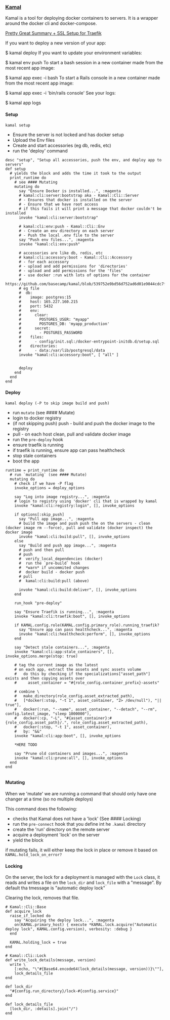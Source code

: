 ### [Kamal](https://kamal-deploy.org/) 

Kamal is a tool for deploying docker containers to servers. It is a wrapper around the docker cli and docker-compose.

[Pretty Great Summary + SSL Setup for Traefik](https://guillaumebriday.fr/how-to-deploy-rails-with-kamal-and-ssl-certificate-on-vps)

If you want to deploy a new version of your app:

$ kamal deploy
If you want to update your environment variables:

$ kamal env push
To start a bash session in a new container made from the most recent app image:

$ kamal app exec -i bash
To start a Rails console in a new container made from the most recent app image:

$ kamal app exec -i 'bin/rails console'
See your logs:

$ kamal app logs

#### Setup

`kamal setup`
 - Ensure the server is not locked and has docker setup
 - Upload the Env files
 - Create and start accessories (eg db, redis, etc)
 - run the 'deploy' command 

```
desc "setup", "Setup all accessories, push the env, and deploy app to servers"
def setup
  # yields the block and adds the time it took to the output
  print_runtime do
    # see #### Mutating
    mutating do
      say "Ensure Docker is installed...", :magenta
      # kamal:cli:server:bootstrap aka - Kamal::Cli::Server 
      # - Ensures that docker is installed on the server
      # - Ensure that we have root access
      # if this fails it will print a message that docker couldn't be installed
      invoke "kamal:cli:server:bootstrap"
      
      # kamal:cli:env:push - Kamal::Cli::Env
      # - Create an env directory on each server
      # - Push the local .env file to the server
      say "Push env files...", :magenta
      invoke "kamal:cli:env:push"

      # accessories are like db, redis, etc
      # kamal:cli:accessory:boot - Kamal::Cli::Accessory
      # - for each accessory
      # - upload and add permissions for 'directories'
      # - upload and add permissions for the 'files'
      # - use docker :run with lots of options for the container
      # https://github.com/basecamp/kamal/blob/539752e9bd56d752ad6d01e9044cdc7f47149881/lib/mrsk/commands/accessory.rb#L11 
      # eg file
      #  db:
      #    image: postgres:15
      #    host: 165.227.160.215
      #    port: 5432
      #    env:
      #      clear:
      #        POSTGRES_USER: "myapp"
      #        POSTGRES_DB: 'myapp_production'
      #      secret:
      #        - POSTGRES_PASSWORD
      #    files:
      #      - config/init.sql:/docker-entrypoint-initdb.d/setup.sql
      #    directories:
      #      - data:/var/lib/postgresql/data
      invoke "kamal:cli:accessory:boot", [ "all" ]
      
      
      deploy
    end
  end
end  
```

#### Deploy

`kamal deploy (-P to skip image build and push)`

- run `mutate` (see #### Mutate)
- login to docker registry
- (if not skipping push) push - build and push the docker image to the registry 
- pull - on each host clean, pull and validate docker image
- run the `pre-deploy` hook
- ensure traefik is running
- if traefik is running, ensure app can pass healthcheck
- stop stale containers
- boot the app

```
runtime = print_runtime do
  # run `mutating` (see #### Mutate)
  mutating do
    # check if we have -P flag
    invoke_options = deploy_options

    say "Log into image registry...", :magenta
    # login to registry using 'docker' cli that is wrapped by kamal
    invoke "kamal:cli:registry:login", [], invoke_options

    if options[:skip_push]
      say "Pull app image...", :magenta
      # build the image and push push the on the servers - clean (docker image rm --force), pull and validate (docker inspect) the docker image
      invoke "kamal:cli:build:pull", [], invoke_options
    else
      say "Build and push app image...", :magenta
      # push and then pull 
      # push
      #  verify_local_dependencies (docker)
      #  run the `pre-build` hook
      #  *warn* if uncommited changes
      #  docker build - docker push 
      # pull
      #  kamal:cli:build:pull (above)
      
      invoke "kamal:cli:build:deliver", [], invoke_options
    end

    run_hook "pre-deploy"

    say "Ensure Traefik is running...", :magenta
    invoke "kamal:cli:traefik:boot", [], invoke_options

    if KAMAL.config.role(KAMAL.config.primary_role).running_traefik?
      say "Ensure app can pass healthcheck...", :magenta
      invoke "kamal:cli:healthcheck:perform", [], invoke_options
    end

    say "Detect stale containers...", :magenta
    invoke "kamal:cli:app:stale_containers", [], invoke_options.merge(stop: true)

    # tag the current image as the latest
    # on each app, extract the assets and sync assets volume
    #   do this by checking if the specializations["asset_path"] exists and then copying assets over
    #     asset_container = "#{role_config.container_prefix}-assets"

    # combine \
    #   make_directory(role_config.asset_extracted_path),
    #   [*docker(:stop, "-t 1", asset_container, "2> /dev/null"), "|| true"],
    #   docker(:run, "--name", asset_container, "--detach", "--rm", config.latest_image, "sleep 1000000"),
    #   docker(:cp, "-L", "#{asset_container}:#{role_config.asset_path}/.", role_config.asset_extracted_path),
    #   docker(:stop, "-t 1", asset_container),
    #   by: "&&"
    invoke "kamal:cli:app:boot", [], invoke_options
    
    *HERE TODO

    say "Prune old containers and images...", :magenta
    invoke "kamal:cli:prune:all", [], invoke_options
  end
end


```
#### Mutating 

When we 'mutate' we are running a command that should only have one changer at a time (so no multiple deploys)

This command does the following:
- checks that Kamal does not have a 'lock' (See #### Locking)
- run the `pre-connect` hook that you define int he `.kamal` directory
- create the 'run' directory on the remote server
- acquire a deployment 'lock' on the server 
- yield the block

if mutating fails, it will either keep the lock in place or remove it based on `KAMAL.hold_lock_on_error?`

#### Locking

On the server, the lock for a deployment is managed with the `Lock` class, it reads and writes a file on the `lock_dir` and `lock_file` with a "message".  By default tha tmessage is "automatic deploy lock"

Clearing the lock, removes that file.

```
# Kamal::Cli::Base
def acquire_lock
  raise_if_locked do
    say "Acquiring the deploy lock...", :magenta
    on(KAMAL.primary_host) { execute *KAMAL.lock.acquire("Automatic deploy lock", KAMAL.config.version), verbosity: :debug }
  end

  KAMAL.holding_lock = true
end

# Kamal::Cli::Lock
def write_lock_details(message, version)
  write \
    [:echo, "\"#{Base64.encode64(lock_details(message, version))}\""],
    lock_details_file
end

def lock_dir
  "#{config.run_directory}/lock-#{config.service}"
end

def lock_details_file
  [lock_dir, :details].join("/")
end
```
